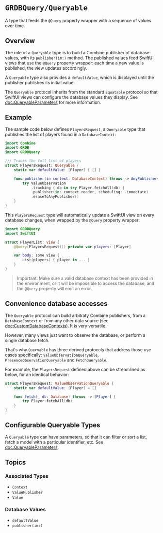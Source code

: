 # ``GRDBQuery/Queryable``

A type that feeds the `@Query` property wrapper with a sequence of values over time.

## Overview

The role of a `Queryable` type is to build a Combine publisher of database values, with its ``publisher(in:)`` method. The published values feed SwiftUI views that use the `@Query` property wrapper: each time a new value is published, the view updates accordingly.

A `Queryable` type also provides a ``defaultValue``, which is displayed until the publisher publishes its initial value.

The `Queryable` protocol inherits from the standard `Equatable` protocol so that SwiftUI views can configure the database values they display. See <doc:QueryableParameters> for more information.

## Example

The sample code below defines `PlayersRequest`, a `Queryable` type that publishes the list of players found in a `DatabaseContext`:

```swift
import Combine
import GRDB
import GRDBQuery

/// Tracks the full list of players
struct PlayersRequest: Queryable {
    static var defaultValue: [Player] { [] }

    func publisher(in context: DatabaseContext) throws -> AnyPublisher<[Player], Error> {
        try ValueObservation
            .tracking { db in try Player.fetchAll(db) }
            .publisher(in: context.reader, scheduling: .immediate)
            .eraseToAnyPublisher()
    }
}
```

This `PlayersRequest` type will automatically update a SwiftUI view on every database changes, when wrapped by the `@Query` property wrapper:

```swift
import GRDBQuery
import SwiftUI

struct PlayerList: View {
    @Query(PlayersRequest()) private var players: [Player]

    var body: some View {
        List(players) { player in ... }
    }
}
```

> Important: Make sure a valid database context has been provided in the environment, or it will be impossible to access the database, and the `@Query` property will emit an error.

## Convenience database accesses

The `Queryable` protocol can build arbitraty Combine publishers, from a ``DatabaseContext`` or from any other data source (see <doc:CustomDatabaseContexts>). It is very versatile.

However, many views just want to observe the database, or perform a single database fetch.

That's why `Queryable` has three derived protocols that address those use cases specifically: ``ValueObservationQueryable``, ``PresenceObservationQueryable`` and ``FetchQueryable``.

For example, the `PlayersRequest` defined above can be streamlined as below, for an identical behavior:

```swift
struct PlayersRequest: ValueObservationQueryable {
    static var defaultValue: [Player] = []

    func fetch(_ db: Database) throws -> [Player] {
        try Player.fetchAll(db)
    }
}
```

## Configurable Queryable Types

A `Queryable` type can have parameters, so that it can filter or sort a list, fetch a model with a particular identifier, etc. See <doc:QueryableParameters>.

## Topics

### Associated Types

- ``Context``
- ``ValuePublisher``
- ``Value``

### Database Values

- ``defaultValue``
- ``publisher(in:)``
